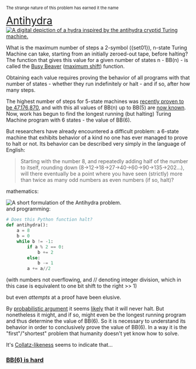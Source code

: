 <SeoTitle value="Antihydra" />

<script lang="ts">
import { onMount } from 'svelte';
import SeoTitle from "$lib/seo_title.svelte";
import TmSimulator from "$lib/tm_simulator.svelte"
import { machineCodeToTM, tmToTuringMachineDotIO  } from '$lib/tm';
import {Antihydra} from '$lib/machine_repertoire'
import Katex from "$lib/Katex.svelte"

let theCode = tmToTuringMachineDotIO(machineCodeToTM(Antihydra))
let set01 = "{0,1}"

onMount(() => { // TODO: this shouldn't be necessary
    const id = window.location.hash.replace(/^#/, '');
    const element = id && document.getElementById(id);
    console.log(id,element)
    if (id && element) {
      window.scrollTo({ top: element.top, behavior: 'smooth' });
    }
  });

</script>

<div class="dark w-full ">
<div class="prose prose-invert text-white -mt-4  xl:justify-start lg:ml-[170px] ml-0 sm:ml-4 font-sans prose-base sm:prose-lg w-full">
<div class="leading-normal ">
<div>

<div class="flex justify-center" style="font-size: 80%;">

The strange nature of this problem has earned it the name
</div>
<div class="flex justify-center" style="font-size: 200%;">
<a href="https://wiki.bbchallenge.org/wiki/Antihydra">Antihydra</a>
</div>
<div class="flex justify-center">
<a href="https://wiki.bbchallenge.org/wiki/File:Antihydra-depiction.png"><img
    src="/Antihydra-depiction.png"
    alt="A digital depiction of a hydra inspired by the antihydra cryptid Turing machine."
    class="h-[200px] m-0 p-0"
/></a>


</div>

What is the maximum number of steps a 2-symbol ({set01}), n-state Turing Machine can take, starting from an initially zeroed-out tape, before halting? The function that gives this value for a given number of states n - BB(n) - is called the [Busy Beaver](https://en.wikipedia.org/wiki/Busy_beaver) ([maximum shift](https://wiki.bbchallenge.org/wiki/Busy_Beaver_Functions)) function.

Obtaining each value requires proving the behavior of all programs with that number of states - whether they run indefinitely or halt - and if so, after how many steps.

The highest number of steps for 5-state machines was [recently proven to be 47,176,870](https://discuss.bbchallenge.org/t/july-2nd-2024-we-have-proved-bb-5-47-176-870/237), and with this all values of BB(n) up to BB(5) are [now known](https://www.quantamagazine.org/amateur-mathematicians-find-fifth-busy-beaver-turing-machine-20240702/). Now, work has begun to find the longest running (but halting) Turing Machine program with 6 states - the value of BB(6).

But researchers have already encountered a difficult problem: a 6-state machine that exhibits behavior of a kind no one has ever managed to prove to halt or not. Its behavior can be described very simply in the language of English:

> Starting with the number 8, and repeatedly adding half of the number to itself, rounding down (8->12->18->27->40->60->90->135->202...), will there eventually be a point where you have seen (strictly) more than twice as many odd numbers as even numbers (if so, halt)? 

mathematics:

<div class="flex justify-center m-0 -mt-10">
<img
    src="/antihydra_formula.png"
    alt="A short formulation of the Antihydra problem."
    class="m-0 p-0"
/>
</div>
and programming:

```python
# Does this Python function halt?
def antihydra():
    a = 8
    b = 0
    while b != -1:
        if a % 2 == 0:
            b += 2
        else:
            b -= 1
        a += a//2
```
(with numbers not overflowing, and // denoting integer division, which in this case is equivalent to one bit shift to the right >> 1)

but even *attempts* at a proof have been elusive.

By [probabilistic argument](https://wiki.bbchallenge.org/wiki/Antihydra#Simulation) it seems [likely](https://wiki.bbchallenge.org/wiki/Probvious) that it will never halt. But nonetheless it might, and if so, might even be the longest running program and thus determine the value of BB(6). So it is necessary to understand its behavior in order to conclusively prove the value of BB(6). In a way it is the "first"/"shortest" problem that humanity doesn't yet know how to solve.

It's [Collatz-likeness](https://wiki.bbchallenge.org/wiki/Collatz-like) seems to indicate that...

<a href="https://www.sligocki.com/2024/07/06/bb-6-2-is-hard.html"><h3>BB(6) is hard</h3></a>

<div class="mb-20"></div>

</div>
</div>
</div>
</div>
